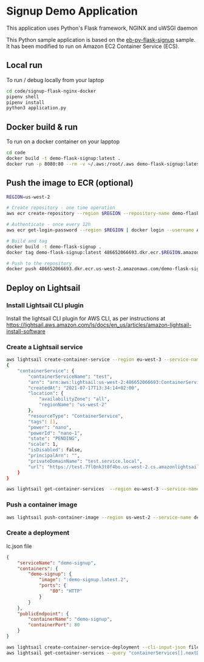# Signup Demo Application

This application uses Python's Flask framework, NGINX and uWSGI daemon

This Python sample application is based on the [eb-py-flask-signup](https://github.com/awslabs/eb-py-flask-signup) sample. It has been modified to run on Amazon EC2 Container Service (ECS).

## Local run 

To run / debug locally from your laptop 

```zsh
cd code/signup-flask-nginx-docker
pipenv shell
pipenv install 
python3 application.py 
```

## Docker build & run 

To run on a docker container on your lapptop 

```zsh
cd code
docker build -t demo-flask-signup:latest .
docker run -p 8080:80 --rm -v ~/.aws:/root/.aws demo-flask-signup:latest
```

## Push the image to ECR (optional)

```zsh
REGION=us-west-2

# Create repository - one time operation 
aws ecr create-repository --region $REGION --repository-name demo-flask-signup

# Authenticate - once every 12h 
aws ecr get-login-password --region $REGION | docker login --username AWS --password-stdin 486652066693.dkr.ecr.$REGION.amazonaws.com

# Build and tag 
docker build -t demo-flask-signup .
docker tag demo-flask-signup:latest 486652066693.dkr.ecr.$REGION.amazonaws.com/demo-flask-signup:latest

# Push to the repository 
docker push 486652066693.dkr.ecr.us-west-2.amazonaws.com/demo-flask-signup:latest
```

## Deploy on Lightsail

### Install Lightsail CLI plugin 

Install the lightsail CLI plugin for AWS CLI, as per instructions at https://lightsail.aws.amazon.com/ls/docs/en_us/articles/amazon-lightsail-install-software

### Create a Lightsail service 

```zsh 
aws lightsail create-container-service --region eu-west-3 --service-name signup-application --power nano --scale 1
{
    "containerService": {
        "containerServiceName": "test",
        "arn": "arn:aws:lightsail:us-west-2:486652066693:ContainerService/ade696e8-e809-4420-a66c-ec62de041df5",
        "createdAt": "2021-07-17T13:34:14+02:00",
        "location": {
            "availabilityZone": "all",
            "regionName": "us-west-2"
        },
        "resourceType": "ContainerService",
        "tags": [],
        "power": "nano",
        "powerId": "nano-1",
        "state": "PENDING",
        "scale": 1,
        "isDisabled": false,
        "principalArn": "",
        "privateDomainName": "test.service.local",
        "url": "https://test.7fl0nk3t0f4bo.us-west-2.cs.amazonlightsail.com/"
    }
}

aws lightsail get-container-services  --region eu-west-3 --service-name signup-application --query "containerServices[].state"
```

### Push a container image 

```zsh
aws lightsail push-container-image --region us-west-2 --service-name demo-signup --label latest --image demo-flask-signup:latest
```

### Create a deployment 

lc.json file 

```json
{
    "serviceName": "demo-signup",
    "containers": {
        "demo-signup": {
            "image": ":demo-signup.latest.2",
            "ports": {
                "80": "HTTP"
            }
        }
    },
    "publicEndpoint": {
        "containerName": "demo-signup",
        "containerPort": 80
    }
}
```

```zsh
aws lightsail create-container-service-deployment --cli-input-json file://lc.json
aws lightsail get-container-services --query "containerServices[].nextDeployment"
```

